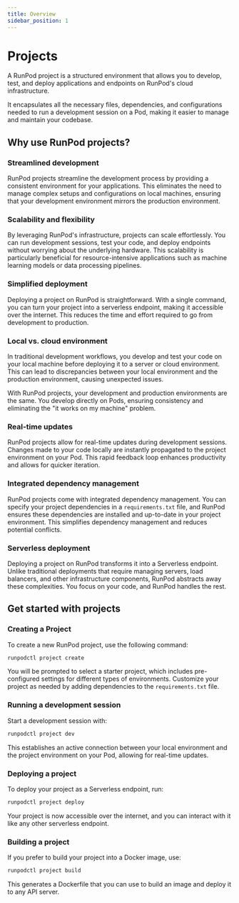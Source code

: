 ```yaml
---
title: Overview
sidebar_position: 1
---
```


# Projects

A RunPod project is a structured environment that allows you to develop, test, and deploy applications and endpoints on RunPod's cloud infrastructure.

It encapsulates all the necessary files, dependencies, and configurations needed to run a development session on a Pod, making it easier to manage and maintain your codebase.

## Why use RunPod projects?

### Streamlined development

RunPod projects streamline the development process by providing a consistent environment for your applications. This eliminates the need to manage complex setups and configurations on local machines, ensuring that your development environment mirrors the production environment.

### Scalability and flexibility

By leveraging RunPod's infrastructure, projects can scale effortlessly. You can run development sessions, test your code, and deploy endpoints without worrying about the underlying hardware. This scalability is particularly beneficial for resource-intensive applications such as machine learning models or data processing pipelines.

### Simplified deployment

Deploying a project on RunPod is straightforward. With a single command, you can turn your project into a serverless endpoint, making it accessible over the internet. This reduces the time and effort required to go from development to production.

### Local vs. cloud environment

In traditional development workflows, you develop and test your code on your local machine before deploying it to a server or cloud environment. This can lead to discrepancies between your local environment and the production environment, causing unexpected issues.

With RunPod projects, your development and production environments are the same. You develop directly on Pods, ensuring consistency and eliminating the "it works on my machine" problem.

### Real-time updates

RunPod projects allow for real-time updates during development sessions. Changes made to your code locally are instantly propagated to the project environment on your Pod. This rapid feedback loop enhances productivity and allows for quicker iteration.

### Integrated dependency management

RunPod projects come with integrated dependency management. You can specify your project dependencies in a `requirements.txt` file, and RunPod ensures these dependencies are installed and up-to-date in your project environment. This simplifies dependency management and reduces potential conflicts.

### Serverless deployment

Deploying a project on RunPod transforms it into a Serverless endpoint. Unlike traditional deployments that require managing servers, load balancers, and other infrastructure components, RunPod abstracts away these complexities. You focus on your code, and RunPod handles the rest.

## Get started with projects

### Creating a Project

To create a new RunPod project, use the following command:

```bash
runpodctl project create
```

You will be prompted to select a starter project, which includes pre-configured settings for different types of environments. Customize your project as needed by adding dependencies to the `requirements.txt` file.

### Running a development session

Start a development session with:

```bash
runpodctl project dev
```

This establishes an active connection between your local environment and the project environment on your Pod, allowing for real-time updates.

### Deploying a project

To deploy your project as a Serverless endpoint, run:

```bash
runpodctl project deploy
```

Your project is now accessible over the internet, and you can interact with it like any other serverless endpoint.

### Building a project

If you prefer to build your project into a Docker image, use:

```bash
runpodctl project build
```

This generates a Dockerfile that you can use to build an image and deploy it to any API server.
